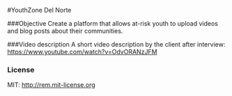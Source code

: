 #YouthZone Del Norte

###Objective
  Create a platform that allows at-risk youth to upload videos and blog posts about their communities.

###Video description
  A short video description by the client after interview: https://www.youtube.com/watch?v=OdvORANzJFM
  
  
  ### License

MIT: http://rem.mit-license.org
